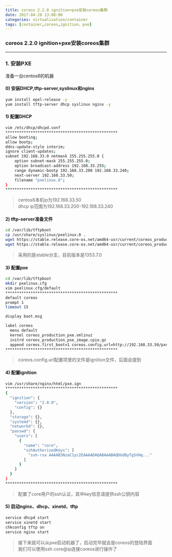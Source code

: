 ```yaml
---
title: coreos 2.2.0 ignition+pxe安装coreos集群
date: 2017-04-28 13:08:00
categories: virtualization/container
tags: [container,coreos,ignition，pxe]
---
```

### coreos 2.2.0 ignition+pxe安装coreos集群

---

### 1. 安装PXE
准备一台centos6的机器
#### 0) 安装DHCP,tftp-server,syslinux和nginx
``` bash
yum install epel-release -y
yum install tftp-server dhcp syslinux nginx -y
```

#### 1) 配置DHCP
``` bash
vim /etc/dhcp/dhcpd.conf
*************************************************
allow booting;
allow bootp;
ddns-update-style interim;
ignore client-updates;
subnet 192.168.33.0 netmask 255.255.255.0 {
    option subnet-mask 255.255.255.0;
    option broadcast-address 192.168.33.255;
    range dynamic-bootp 192.168.33.200 192.168.33.240;
    next-server 192.168.33.50;
    filename "pxelinux.0";
}
*************************************************
```
> centos6本机ip为192.168.33.50  
dhcp ip范围为192.168.33.200-192.168.33.240

#### 2) tftp-server准备文件
``` bash
cd /var/lib/tftpboot
cp /usr/share/syslinux/pxelinux.0 .
wget https://stable.release.core-os.net/amd64-usr/current/coreos_production_pxe.vmlinuz
wget https://stable.release.core-os.net/amd64-usr/current/coreos_production_pxe_image.cpio.gz
```
> 采用的是stable分支，目前版本是1353.7.0  

#### 3) 配置pxe
``` bash
cd /var/lib/tftpboot
mkdir pxelinux.cfg
vim pxelinux.cfg/default
*************************************************
default coreos
prompt 1
timeout 15

display boot.msg

label coreos
  menu default
  kernel coreos_production_pxe.vmlinuz
  initrd coreos_production_pxe_image.cpio.gz
  append coreos.first_boot=1 coreos.config.url=http://192.168.33.50/pxe.ign
*************************************************
```
> coreos.config.url配置项里的文件是ignition文件，后面会提到

#### 4) 配置ignition
``` bash
vim /usr/share/nginx/html/pxe.ign
*************************************************
{
  "ignition": {
    "version": "2.0.0",
    "config": {}
  },
  "storage": {},
  "systemd": {},
  "networkd": {},
  "passwd": {
    "users": [
      {
        "name": "core",
        "sshAuthorizedKeys": [
          "ssh-rsa AAAAB3NzaC1yc2EAAAADAQABAAABAQDGdByTgSVHq..."
        ]
      }
    ]
  }
}
*************************************************
```
> 配置了core用户的ssh认证，其中key信息请提供ssh公钥内容

#### 5) 启动nginx、dhcp、xinetd、tftp
``` bash
service dhcpd start
service xinetd start
chkconfig tftp on
service nginx start
```
> 接下来就可以从pxe启动机器了，启动完毕就会是coreos的登陆界面  
我们可以使用ssh core@ip连接coreos进行操作了
